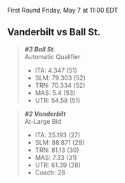 First Round
Friday, May 7 at 11:00 EDT
## Vanderbilt vs Ball St.

> ***#3 Ball St.***  
> Automatic Qualifier  
> - ITA: 4.347 (51)  
> - SLM: 79.303 (52)  
> - TRN: 70.334 (52)  
> - MAS: 5.4 (53)  
> - UTR: 54.58 (51)  

> ***#2 Vanderbilt***  
> At-Large Bid  
> - ITA: 35.193 (27)  
> - SLM: 88.871 (29)  
> - TRN: 81.13 (30)  
> - MAS: 7.33 (31)  
> - UTR: 61.39 (28)  
> - Coach: 28  
